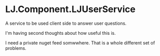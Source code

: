 # LJ.Component.LJUserService
A service to be used client side to answer user questions.

I'm having second thoughts about how useful this is.

I need a private nuget feed somwwhere.  That is a whole different set of problems.
